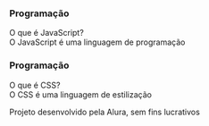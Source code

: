 <!DOCTYPE html>
<html lang="pt-br">
<head>
    <meta charset="UTF-8">
    <meta name="viewport" content="width=device-width, initial-scale=1.0">
    <title>Flashcard</title>
</head>
<body>
    <main>
        <section id="container">
            <article class="cartao">
            <div class="class__conteudo">
                <h3>Programação</h3>
                 <div class="cartao__conteudo__pergunta">
                    O que é JavaScript?
                 </div>
                 <div class="cartao__conteudo__resposta">
                    O JavaScript é uma linguagem de programação
                 </div>
            </div>
            </article>
                      <article class="cartao">
            <div class="class__conteudo">
                <h3>Programação</h3>
                 <div class="cartao__conteudo__pergunta">
                    O que é CSS?
                 </div>
                 <div class="cartao__conteudo__resposta">
                    O CSS é uma linguagem de estilização
                 </div>
            </div>
            </article>
        </section>
    </main>
    <footer>
        <p>Projeto desenvolvido pela Alura, sem fins lucrativos</p>
    </footer>
</body>
</html>

